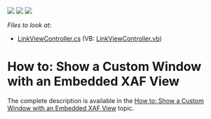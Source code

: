 <!-- default badges list -->
![](https://img.shields.io/endpoint?url=https://codecentral.devexpress.com/api/v1/VersionRange/128593333/16.2.4%2B)
[![](https://img.shields.io/badge/Open_in_DevExpress_Support_Center-FF7200?style=flat-square&logo=DevExpress&logoColor=white)](https://supportcenter.devexpress.com/ticket/details/T483300)
[![](https://img.shields.io/badge/📖_How_to_use_DevExpress_Examples-e9f6fc?style=flat-square)](https://docs.devexpress.com/GeneralInformation/403183)
<!-- default badges end -->
<!-- default file list -->
*Files to look at*:

* [LinkViewController.cs](./CS/SolutionWithCustomWindow.Module.Win/Controllers/LinkViewController.cs) (VB: [LinkViewController.vb](./VB/SolutionWithCustomWindow.Module.Win/Controllers/LinkViewController.vb))
<!-- default file list end -->
# How to: Show a Custom Window with an Embedded XAF View


The complete description is available in the <a href="https://documentation.devexpress.com/#eXpressAppFramework/CustomDocument118165">How to: Show a Custom Window with an Embedded XAF View</a> topic.

<br/>


